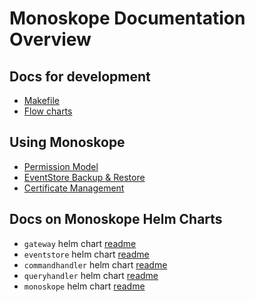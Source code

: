 # Monoskope Documentation Overview

## Docs for development

* [Makefile](Makefile.md)
* [Flow charts](flow-charts/overview.md)

## Using Monoskope

* [Permission Model](permissionModel.md)
* [EventStore Backup & Restore](eventstore-backup.md)
* [Certificate Management](certificate-management)

## Docs on Monoskope Helm Charts

* `gateway` helm chart [readme](build/package/helm/gateway/README.md)
* `eventstore` helm chart [readme](build/package/helm/eventstore/README.md)
* `commandhandler` helm chart [readme](build/package/helm/commandhandler/README.md)
* `queryhandler` helm chart [readme](build/package/helm/queryhandler/README.md)
* `monoskope` helm chart [readme](build/package/helm/monoskope/README.md)
